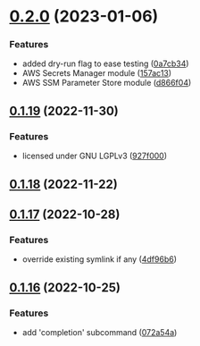 # [0.2.0](https://github.com/novadiscovery/novops/compare/v0.1.19...v0.2.0) (2023-01-06)


### Features

* added dry-run flag to ease testing ([0a7cb34](https://github.com/novadiscovery/novops/commit/0a7cb3463fa9f2c4a0c24b2e5dfb23c4fc3685a6))
* AWS Secrets Manager module ([157ac13](https://github.com/novadiscovery/novops/commit/157ac1324005fba464e8ccc3619ece8725139393))
* AWS SSM Parameter Store module ([d866f04](https://github.com/novadiscovery/novops/commit/d866f04754503b44c353428d2e003e0cce1abe73))



## [0.1.19](https://github.com/novadiscovery/novops/compare/v0.1.18...v0.1.19) (2022-11-30)


### Features

* licensed under GNU LGPLv3 ([927f000](https://github.com/novadiscovery/novops/commit/927f000e5282cc5de70709879494526c90c1ded8))



## [0.1.18](https://github.com/novadiscovery/novops/compare/v0.1.17...v0.1.18) (2022-11-22)



## [0.1.17](https://github.com/novadiscovery/novops/compare/v0.1.16...v0.1.17) (2022-10-28)


### Features

* override existing symlink if any ([4df96b6](https://github.com/novadiscovery/novops/commit/4df96b62b9c78e2043a8b628ce10719bdc49b382))



## [0.1.16](https://github.com/novadiscovery/novops/compare/v0.1.15...v0.1.16) (2022-10-25)


### Features

* add 'completion' subcommand ([072a54a](https://github.com/novadiscovery/novops/commit/072a54a328bca03b797427f70109ab001f918418))



